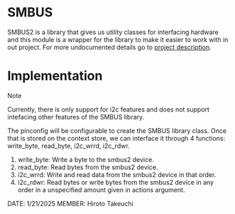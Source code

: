 # SMBUS

SMBUS2 is a library that gives us utility classes for interfacing hardware and this module is a wrapper for the library to make it easier to work with in out project. For more undocumented details go to [project description](https://pypi.org/project/smbus2/).

# Implementation

> [!NOTE]
> Currently, there is only support for i2c features and does not support intefacing other features of the SMBUS library.

The pinconfig will be configurable to create the SMBUS library class. Once that is stored on the context store, we can interface it through 4 functions: write_byte, read_byte, i2c_wrrd, i2c_rdwr. 

1. write_byte: Write a byte to the smbus2 device.
2. read_byte: Read bytes from the smbus2 device.
3. i2c_wrrd: Write and read data from the smbus2 device in that order.
4. i2c_rdwr: Read bytes or write bytes from the smbus2 device in any order in a unspecified amount given in actions argument.



DATE: 1/21/2025
MEMBER: Hiroto Takeuchi